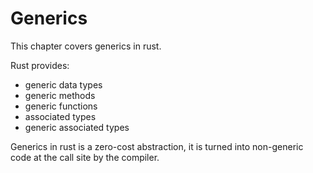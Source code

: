 # Generics

This chapter covers generics in rust.

Rust provides:
- generic data types
- generic methods
- generic functions
- associated types
- generic associated types

Generics in rust is a zero-cost abstraction, it is turned into non-generic
code at the call site by the compiler.
